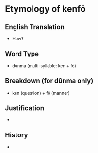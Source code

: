 # Etymology of kenfō

## English Translation
- How?

## Word Type
- dūnma (multi-syllable: ken + fō)

## Breakdown (for dūnma only)
- ken (question) + fō (manner)

## Justification
- 

## History
- 
